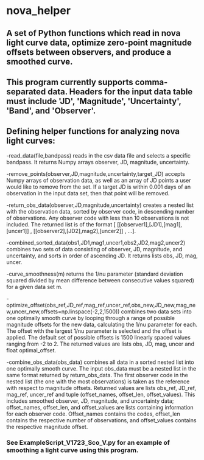 # nova_helper
## A set of Python functions which read in nova light curve data, optimize zero-point magnitude offsets between observers, and produce a smoothed curve. 
## This program currently supports comma-separated data. Headers for the input data table must include 'JD', 'Magnitude', 'Uncertainty', 'Band', and 'Observer'.
## Defining helper functions for analyzing nova light curves:

-read_data(file,bandpass) reads in the csv data file and selects a specific bandpass. It returns Numpy arrays observer, JD, magnitude, uncertainty.

-remove_points(observer,JD,magnitude,uncertainty,target_JD) accepts Numpy arrays of observation data, as well as an array of JD points a user would like to remove from the set. If a target JD is within 0.001 days of an observation in the input data set, then that point will be removed.

-return_obs_data(observer,JD,magnitude,uncertainty) creates a nested list with the observation data, sorted by observer code, in descending number of observations. Any observer code with less than 10 observations is not included. The returned list is of the format [ [[observer1],[JD1],[mag1],[uncer1]] , [[observer2],[JD2],mag2],[uncer2]] , ...]. 

-combined_sorted_data(obs1,JD1,mag1,uncer1,obs2,JD2,mag2,uncer2) combines two sets of data consisting of observer, JD, magnitude, and uncertainty, and sorts in order of ascending JD. It returns lists obs, JD, mag, uncer. 

-curve_smoothness(m) returns the 1/nu parameter (standard deviation squared divided by mean difference between consecutive values squared) for a given data set m. 

-optimize_offset(obs_ref,JD_ref,mag_ref,uncer_ref,obs_new,JD_new,mag_new,uncer_new,offsets=np.linspace(-2,2,1500)) combines two data sets into one optimally smooth curve by looping through a range of possible magnitude offsets for the new data, calculating the 1/nu parameter for each. The offset with the largest 1/nu parameter is selected and the offset is applied. The default set of possible offsets is 1500 linearly spaced values ranging from -2 to 2. The returned values are lists obs, JD, mag, uncer and float optimal_offset.

-combine_obs_data(obs_data) combines all data in a sorted nested list into one optimally smooth curve. The input obs_data must be a nested list in the same format returned by return_obs_data. The first observer code in the nested list (the one with the most observations) is taken as the reference with respect to magnitude offsets. Returned values are lists obs_ref, JD_ref, mag_ref, uncer_ref and tuple (offset_names, offset_len, offset_values). This includes smoothed observer, JD, magnitude, and uncertainty data; offset_names, offset_len, and offset_values are lists containing information for each observer code. Offset_names contains the codes, offset_len contains the respective number of observations, and offset_values contains the respective magnitude offset.

### See ExampleScript_V1723_Sco_V.py for an example of smoothing a light curve using this program.
